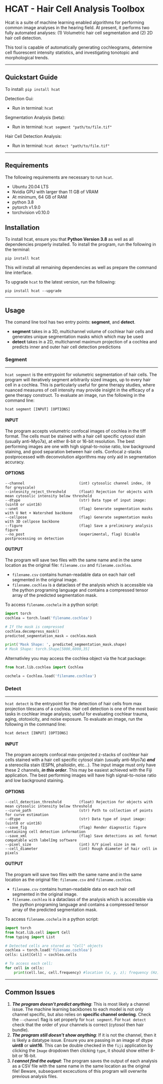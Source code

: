 # HCAT - Hair Cell Analysis Toolbox

Hcat is a suite of machine learning enabled algorithms for performing common image analyses in the hearing field.
At present, it performs two fully automated analyses: (1) Volumetric hair cell segmentation and (2) 2D hair cell detection. 


This tool is capable of automatically generating cochleograms, determine cell fluorescent intensity statistics, and
investigating tonotopic and morphological trends. 

---
## Quickstart Guide
To install: `pip install hcat`

Detection Gui:
* Run in terminal: `hcat`

Segmentation Analysis (beta):
* Run in terminal: `hcat segment "path/to/file.tif"`

Hair Cell Detection Analysis:
* Run in terminal: `hcat detect "path/to/file.tif"`

---

## Requirements
The following requirements are necessary to run `hcat`. 

* Ubuntu 20.04 LTS
* Nvidia GPU with larger than 11 GB of VRAM
* At minimum, 64 GB of RAM
* python 3.8
* pytorch v1.9.0
* torchvision v0.10.0

## Installation
To install hcat, ensure you that **Python Version 3.8** as well as all dependencies properly installed. 
To install the program, run the following in the terminal:

`pip install hcat`

This will install all remaining dependencies as well as prepare the command line interface.

To upgrade `hcat` to the latest version, run the following:

`pip install hcat --upgrade`

---
## Usage
The comand line tool has two entry points: **segment**, and **detect**. 
* **segment** takes in a 3D, multichannel volume of cochlear hair cells and generates unique segmentation masks which which may be used 
* **detect** takes in a 2D, multichannel maximum projection of a cochlea and predicts inner and outer hair cell detection predictions

### Segment

---
`hcat segment` is the entrypoint for volumetric segmentation of hair cells. The program will iteratively segment arbitrarily
sized images, up to every hair cell in a cochlea. This is particularly useful for gene therapy studies, where nuanced measures
of cell intensity may provide insight in the efficacy of a gene therapy construct. To evaluate an image, run the following in the 
command line:

`hcat segment [INPUT] [OPTIONS]`

#### INPUT

The program accepts volumetric confocal images of cochlea in the tiff format. The cells must be stained with a hair cell
specific cytosol stain (usually anti-Myo7a), at either 8-bit or 16-bit resolution. The best performing images are 
one with high signal-to-noise ratio, low background staining, and good separation between hair cells. 
Confocal z-stacks postprocessed with deconvolution algorithms may only aid in segmentation accuracy.  

#### OPTIONS                          
    --channel                         (int) cytosolic channel index, (0 for greyscale)
    --intesnity_reject_threshold      (float) Rejection for objects with mean cytosolic intensity below threshold
    --dtype                           (str) Data type of input image: (uint8 or uint16)
    --unet                            (flag) Generate segmentation masks with U Net + Watershed backbone
    --cellpose                        (flag) Generate segmentation masks with 3D cellpose backbone
    --figure                          (flag) Save a preliminary analysis figure
    --no_post                         (experimental, flag) Disable postprocessing on detection

#### OUTPUT

The program will save two files with the same name and in the same location as the original file: `filename.csv` and
`filename.cochlea`.
* `filename.csv` contains human-readable data on each hair cell segmented in the original image.
* `filename.cochlea` is a dataclass of the analysis which is accessible via the python programing language
  and contains a compressed tensor array of the predicted segmentation mask.

To access `filename.cochela` in a python script:

```python
import torch
cochlea = torch.load('filename.cochlea')

# If the mask is compressed
cochlea.decompress_mask()
predicted_segmentation_mask = cochlea.mask

print('Mask Shape: ', predicted_segmentation_mask.shape)
# Mask Shape: torch.Shape[5000,6000,35]
```

Alternativley you may access the cochlea object via the hcat package:

```python
from hcat.lib.cochlea import Cochlea

cochela = Cochlea.load('filename.cochlea')
```


### Detect 

---
`hcat detect` is the entrypoint for the detection of hair cells from max projection tilescans of a cochlea. 
Hair cell detection is one of the most basic tasks in cochlear image analysis; 
useful for evaluating cochlear trauma, aging, ototoxicity, and noise exposure. To evaluate an image, run the following in
the command line:

`hcat detect [INPUT] [OPTIONS]`

#### INPUT

The program accepts confocal max-projected z-stacks of cochlear hair cells stained with a hair cell specific cytosol stain 
(usually anti-Myo7a) _**and**_  a stereocilia stain (ESPN, phalloidin, etc...). The input image must only have these 2 channels,
_**in this order**_. This may be easiest achieved with the Fiji application. The best performing images will have 
high signal-to-noise ratio and low background staining. 

#### OPTIONS                          
    --cell_detection_threshold        (float) Rejection for objects with mean cytosolic intensity below threshold
    --curve_path                      (str) Path to collection of points for curve estimation
    --dtype                           (str) Data type of input image: (uint8 or uint16)
    --save_fig                        (flag) Render diagnostic figure containing cell detection information
    --save_xml                        (flag) Save detections as xml format compatable with labelImg software
    --pixel_size                      (int) X/Y pixel size in nm
    --cell_diameter                   (int) Rough diameter of hair cell in pixels


#### OUTPUT

The program will save two files with the same name and in the same location as the original file: `filename.csv` and 
`filename.cochlea`. 
* `filename.csv` contains human-readable data on each hair cell segmented in the original image. 
* `filename.cochlea` is a dataclass of the analysis which is accessible via the python programing language
and contains a compressed tensor array of the predicted segmentation mask.

To access `filename.cochela` in a python script:

```python
import torch
from hcat.lib.cell import Cell
from typing import List

# Detected cells are stored as "Cell" objects 
cochlea = torch.load('filename.cochlea')
cells: List[Cell] = cochlea.cells

# To access each cell:
for cell in cells:
    print(cell.loc, cell.frequency) #location (x, y, z); frequency (Hz)
```


---

## Common Issues

1. _**The program doesn't predict anything**_: This is most likely a channel issue. The machine learning backbones to each 
model is not only channel specific, but also relies on **specific channel ordering**. Check the `--channel` flag is set
properly for `hcat segment`. For `hcat detect` check that the order of your channels is correct (cytosol then hair bundle).
2. _**The program still doesn't show anything**_: If it is not the channel, then it is likely a datatype issue. Ensure you are
passing in an image of dtype **uint8** or **uint16**. This can be double checked in the `fiji` application by clicking the
`Image` dropdown then clicking `type`, it should show either 8-bit or 16-bit.
3. _**I cannot find the output**_: The program saves the output of each analysis as a CSV file with the same name
in the same location as the original file! Beware, subsequent excecutions of this program will overwrite previous analysis files.